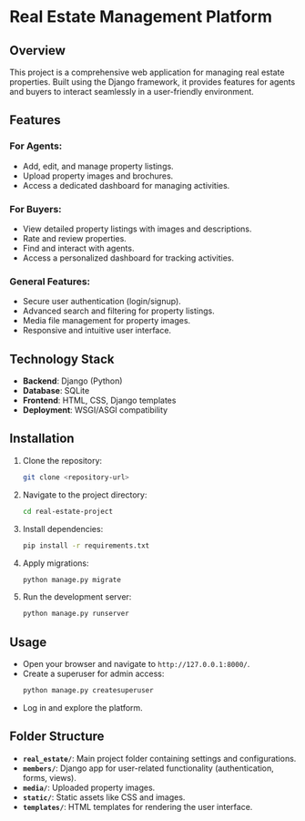 # Real Estate Management Platform

## Overview
This project is a comprehensive web application for managing real estate properties. Built using the Django framework, it provides features for agents and buyers to interact seamlessly in a user-friendly environment.

## Features
### For Agents:
- Add, edit, and manage property listings.
- Upload property images and brochures.
- Access a dedicated dashboard for managing activities.

### For Buyers:
- View detailed property listings with images and descriptions.
- Rate and review properties.
- Find and interact with agents.
- Access a personalized dashboard for tracking activities.

### General Features:
- Secure user authentication (login/signup).
- Advanced search and filtering for property listings.
- Media file management for property images.
- Responsive and intuitive user interface.

## Technology Stack
- **Backend**: Django (Python)
- **Database**: SQLite
- **Frontend**: HTML, CSS, Django templates
- **Deployment**: WSGI/ASGI compatibility

## Installation
1. Clone the repository:
   ```bash
   git clone <repository-url>
   ```
2. Navigate to the project directory:
   ```bash
   cd real-estate-project
   ```
3. Install dependencies:
   ```bash
   pip install -r requirements.txt
   ```
4. Apply migrations:
   ```bash
   python manage.py migrate
   ```
5. Run the development server:
   ```bash
   python manage.py runserver
   ```

## Usage
- Open your browser and navigate to `http://127.0.0.1:8000/`.
- Create a superuser for admin access:
  ```bash
  python manage.py createsuperuser
  ```
- Log in and explore the platform.

## Folder Structure
- **`real_estate/`**: Main project folder containing settings and configurations.
- **`members/`**: Django app for user-related functionality (authentication, forms, views).
- **`media/`**: Uploaded property images.
- **`static/`**: Static assets like CSS and images.
- **`templates/`**: HTML templates for rendering the user interface.